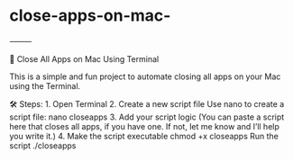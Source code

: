 # close-apps-on-mac-

⸻

🚀 Close All Apps on Mac Using Terminal

This is a simple and fun project to automate closing all apps on your Mac using the Terminal.

🛠 Steps:
	1.	Open Terminal
	2.	Create a new script file
Use nano to create a script file:
nano closeapps 
	3.	Add your script logic
(You can paste a script here that closes all apps, if you have one. If not, let me know and I’ll help you write it.)
	4.	Make the script executable
 chmod +x closeapps
 	Run the script
  ./closeapps
